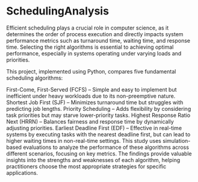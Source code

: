 # SchedulingAnalysis
Efficient scheduling plays a crucial role in computer science, as it determines the order of process execution and directly impacts system performance metrics such as turnaround time, waiting time, and response time. Selecting the right algorithms is essential to achieving optimal performance, especially in systems operating under varying loads and priorities.

This project, implemented using Python, compares five fundamental scheduling algorithms:

First-Come, First-Served (FCFS) – Simple and easy to implement but inefficient under heavy workloads due to its non-preemptive nature.
Shortest Job First (SJF) – Minimizes turnaround time but struggles with predicting job lengths.
Priority Scheduling – Adds flexibility by considering task priorities but may starve lower-priority tasks.
Highest Response Ratio Next (HRRN) – Balances fairness and response time by dynamically adjusting priorities.
Earliest Deadline First (EDF) – Effective in real-time systems by executing tasks with the nearest deadline first, but can lead to higher waiting times in non-real-time settings.
This study uses simulation-based evaluations to analyze the performance of these algorithms across different scenarios, focusing on key metrics. The findings provide valuable insights into the strengths and weaknesses of each algorithm, helping practitioners choose the most appropriate strategies for specific applications.
